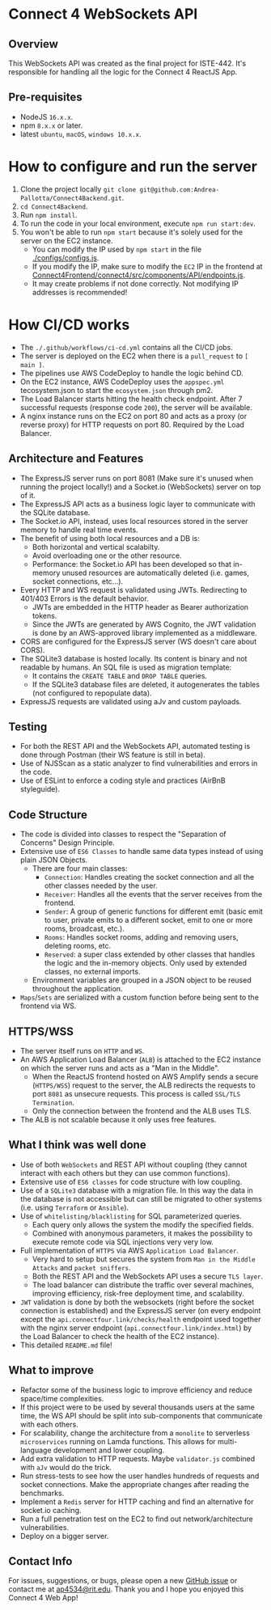 # Connect 4 WebSockets API

## Overview

This WebSockets API was created as the final project for ISTE-442. It's responsible for handling all the logic for the Connect 4 ReactJS App.

## Pre-requisites

- NodeJS `16.x.x`.
- npm `8.x.x` or later.
- latest `ubuntu`, `macOS`, `windows 10.x.x`.

# How to configure and run the server

1. Clone the project locally `git clone git@github.com:Andrea-Pallotta/Connect4Backend.git`.
2. `cd Connect4Backend`.
3. Run `npm install`.
4. To run the code in your local environment, execute `npm run start:dev`.
5. You won't be able to run `npm start` because it's solely used for the server on the EC2 instance.
   - You can modify the IP used by `npm start` in the file [./configs/configs.js](https://github.com/Andrea-Pallotta/Connect4Backend/blob/main/configs/configs.js#L6).
   - If you modify the IP, make sure to modify the `EC2` IP in the frontend at [Connect4Frontend/connect4/src/components/API/endpoints.js](https://github.com/Andrea-Pallotta/Connect4Frontend/blob/main/connect4/src/components/API/endpoints.js#L5).
   - It may create problems if not done correctly. Not modifying IP addresses is recommended!

# How CI/CD works

- The `./.github/workflows/ci-cd.yml` contains all the CI/CD jobs.
- The server is deployed on the EC2 when there is a `pull_request` to `[ main ]`.
- The pipelines use AWS CodeDeploy to handle the logic behind CD.
- On the EC2 instance, AWS CodeDeploy uses the `appspec.yml` tecosystem.json to start the `ecosystem.json` through pm2.
- The Load Balancer starts hitting the health check endpoint. After 7 successful requests (response code `200`), the server will be available.
- A nginx instance runs on the EC2 on port 80 and acts as a proxy (or reverse proxy) for HTTP requests on port 80. Required by the Load Balancer.

## Architecture and Features

- The ExpressJS server runs on port 8081 (Make sure it's unused when running the project locally!) and a Socket.io (WebSockets) server on top of it.
- The ExpressJS API acts as a business logic layer to communicate with the SQLite database.
- The Socket.io API, instead, uses local resources stored in the server memory to handle real time events.
- The benefit of using both local resources and a DB is:
  - Both horizontal and vertical scalabilty.
  - Avoid overloading one or the other resource.
  - Performance: the Socket.io API has been developed so that in-memory unused resources are automatically deleted (i.e. games, socket connections, etc...).
- Every HTTP and WS request is validated using JWTs. Redirecting to 401/403 Errors is the default behavior.
  - JWTs are embedded in the HTTP header as Bearer authorization tokens.
  - Since the JWTs are generated by AWS Cognito, the JWT validation is done by an AWS-approved library implemented as a middleware.
- CORS are configured for the ExpressJS server (WS doesn't care about CORS).
- The SQLite3 database is hosted locally. Its content is binary and not readable by humans. An SQL file is used as migration template:
  - It contains the `CREATE TABLE` and `DROP TABLE` queries.
  - If the SQLite3 database files are deleted, it autogenerates the tables (not configured to repopulate data).
- ExpressJS requests are validated using aJv and custom payloads.

## Testing

- For both the REST API and the WebSockets API, automated testing is done through Postman (their WS feature is still in beta).
- Use of NJSScan as a static analyzer to find vulnerabilities and errors in the code.
- Use of ESLint to enforce a coding style and practices (AirBnB styleguide).

## Code Structure

- The code is divided into classes to respect the "Separation of Concerns" Design Principle.
- Extensive use of `ES6 Classes` to handle same data types instead of using plain JSON Objects.
  - There are four main classes:
    - `Connection`: Handles creating the socket connection and all the other classes needed by the user.
    - `Receiver`: Handles all the events that the server receives from the frontend.
    - `Sender`: A group of generic functions for different emit (basic emit to user, private emits to a different socket, emit to one or more rooms, broadcast, etc.).
    - `Rooms`: Handles socket rooms, adding and removing users, deleting rooms, etc.
    - `Reserved`: a super class extended by other classes that handles the logic and the in-memory objects. Only used by extended classes, no external imports.
  - Environment variables are grouped in a JSON object to be reused throughout the application.
- `Maps`/`Sets` are serialized with a custom function before being sent to the frontend via WS.

## HTTPS/WSS

- The server itself runs on `HTTP` and `WS`.
- An AWS Application Load Balancer (`ALB`) is attached to the EC2 instance on which the server runs and acts as a "Man in the Middle".
  - When the ReactJS frontend hosted on AWS Amplify sends a secure (`HTTPS/WSS`) request to the server, the ALB
    redirects the requests to port `8081` as unsecure requests. This process is called `SSL/TLS Termination`.
  - Only the connection between the frontend and the ALB uses TLS.
- The ALB is not scalable because it only uses free features.

## What I think was well done

- Use of both `WebSockets` and REST API without coupling (they cannot interact with each others but they can use common functions).
- Extensive use of `ES6 classes` for code structure with low coupling.
- Use of a `SQLite3` database with a migration file. In this way the data in the database is not accessible but can still be migrated to other systems (i.e. using `Terraform` or `Ansible`).
- Use of `whitelisting/blacklisting` for SQL parameterized queries.
  - Each query only allows the system the modify the specified fields.
  - Combined with anonymous parameters, it makes the possibility to execute remote code via SQL injections very very low.
- Full implementation of `HTTPS` via AWS `Application Load Balancer`.
  - Very hard to setup but secures the system from `Man in the Middle Attacks` and `packet sniffers`.
  - Both the REST API and the WebSockets API uses a secure `TLS layer`.
  - The load balancer can distribute the traffic over several machines, improving efficiency, risk-free deployment time, and scalability.
- `JWT` validation is done by both the websockets (right before the socket connection is established) and the ExpressJS server (on every endpoint except the `api.connectfour.link/checks/health` endpoint used together with the nginx server endpoint (`api.connectfour.link/index.html`) by the Load Balancer to check the health of the EC2 instance).
- This detailed `README.md` file!

## What to improve

- Refactor some of the business logic to improve efficiency and reduce space/time complexities.
- If this project were to be used by several thousands users at the same time, the WS API should be split into sub-components that communicate with each others.
- For scalability, change the architecture from a `monolite` to serverless `microservices` running on Lamda functions. This allows for multi-language development and lower coupling.
- Add extra validation to HTTP requests. Maybe `validator.js` combined with `aJv` would do the trick.
- Run stress-tests to see how the user handles hundreds of requests and socket connections. Make the appropriate changes after reading the benchmarks.
- Implement a `Redis` server for HTTP caching and find an alternative for socket.io caching.
- Run a full penetration test on the EC2 to find out network/architecture vulnerabilities.
- Deploy on a bigger server.

## Contact Info

For issues, suggestions, or bugs, please open a new [GitHub issue](https://github.com/Andrea-Pallotta/Connect4Backend/issues) or contact me at [ap4534@rit.edu](mailto:ap4534@rit.edu).
Thank you and I hope you enjoyed this Connect 4 Web App!
